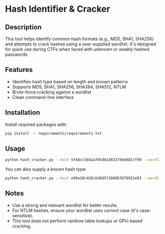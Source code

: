 # Hash Identifier & Cracker

## Description
This tool helps identify common hash formats (e.g., MD5, SHA1, SHA256) and attempts to crack hashes using a user-supplied wordlist. It's designed for quick use during CTFs when faced with unknown or weakly hashed passwords.

## Features
- Identifies hash type based on length and known patterns
- Supports MD5, SHA1, SHA256, SHA384, SHA512, NTLM
- Brute-force cracking against a wordlist
- Clean command-line interface

## Installation

Install required packages with:

```bash
pip install -r requirements/requirements.txt
````

## Usage

```bash
python hash_cracker.py --hash 5f4dcc3b5aa765d61d8327deb882cf99 --wordlist rockyou.txt
```
You can also supply a known hash type:
```bash
python hash_cracker.py --hash e99a18c428cb38d5f260853678922e03 --wordlist wordlist.txt --type md5
```

## Notes

- Use a strong and relevant wordlist for better results.
- For NTLM hashes, ensure your wordlist uses correct case (it's case-sensitive).
- This tool does not perform rainbow table lookups or GPU-based cracking.

